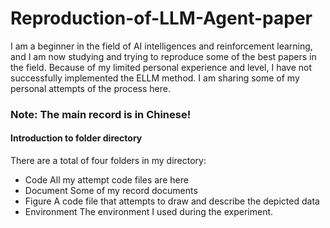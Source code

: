 # Reproduction-of-LLM-Agent-paper
I am a beginner in the field of AI intelligences and reinforcement learning, and I am now studying and trying to reproduce some of the best papers in the field. Because of my limited personal experience and level, I have not successfully implemented the ELLM method. I am sharing some of my personal attempts of the process here.

### Note: The main record is in Chinese!

#### Introduction to folder directory
There are a total of four folders in my directory:
* Code 
All my attempt code files are here
* Document 
Some of my record documents
* Figure 
A code file that attempts to draw and describe the depicted data
* Environment 
The environment I used during the experiment.
